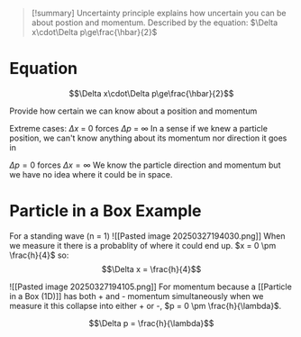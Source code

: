 
>[!summary]
Uncertainty principle explains how uncertain you can be about postion and momentum. 
Described by the equation:
$\Delta x\cdot\Delta p\ge\frac{\hbar}{2}$

# Equation
$$\Delta x\cdot\Delta p\ge\frac{\hbar}{2}$$

Provide how certain we can know about a position and momentum

Extreme cases:
$\Delta x$ = 0  forces $\Delta p$ = $\infty$ 
In a sense if we knew a particle position, we can't know anything about its momentum nor direction it goes in

$\Delta p = 0$ forces $\Delta x = \infty$ 
We know the particle direction and momentum but we have no idea where it could be in space.

# Particle in a Box Example
For a standing wave (n = 1)
![[Pasted image 20250327194030.png]]
When we measure it there is a probablity of where it could end up.
$x = 0 \pm \frac{h}{4}$ so:
$$\Delta x = \frac{h}{4}$$

 
![[Pasted image 20250327194105.png]]
For momentum because a [[Particle in a Box (1D)]] has both + and - momentum simultaneously when we measure it this collapse into either + or -, $p = 0 \pm \frac{h}{\lambda}$.

$$\Delta p = \frac{h}{\lambda}$$

